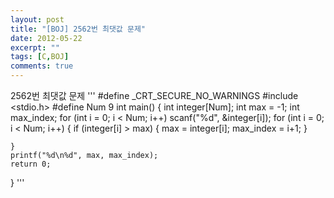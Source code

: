 ```yaml
---
layout: post
title: "[BOJ] 2562번 최댓값 문제"
date: 2012-05-22
excerpt: ""
tags: [C,BOJ]
comments: true
---
```

2562번 최댓값 문제
'''
#define _CRT_SECURE_NO_WARNINGS
#include <stdio.h>
#define Num 9
int main()
{
	int integer[Num];
	int max = -1;
	int max_index;
	for (int i = 0; i < Num; i++)
		scanf("%d", &integer[i]);
	for (int i = 0; i < Num; i++)
	{
		if (integer[i] > max)
		{
			max = integer[i];
			max_index = i+1;
		}

	}
	printf("%d\n%d", max, max_index);
	return 0;
}
'''
